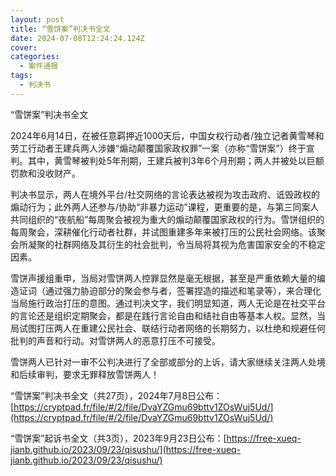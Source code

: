 ```yaml
---
layout: post
title: “雪饼案”判决书全文
date: 2024-07-08T12:24:24.124Z
cover: 
categories:
  - 案件通报
tags:
  - 判决书
---
```


“雪饼案”判决书全文

2024年6月14日，在被任意羁押近1000天后，中国女权行动者/独立记者黄雪琴和劳工行动者王建兵两人涉嫌“煽动颠覆国家政权罪”一案（亦称“雪饼案”）终于宣判。其中，黄雪琴被判处5年刑期，王建兵被判3年6个月刑期；两人并被处以巨额罚款和没收财产。

判决书显示，两人在境外平台/社交网络的言论表达被视为攻击政府、诋毁政权的煽动行为；此外两人还参与/协助“非暴力运动”课程，更重要的是，与第三同案人共同组织的“夜航船”每周聚会被视为重大的煽动颠覆国家政权的行为。雪饼组织的每周聚会，深耕催化行动者社群，并试图重建多年来被打压的公民社会网络。该聚会所凝聚的社群网络及其衍生的社会批判，令当局将其视为危害国家安全的不稳定因素。

雪饼声援组重申，当局对雪饼两人控罪显然是毫无根据，甚至是严重依赖大量的编造证词（通过强力胁迫部分的聚会参与者，签署捏造的描述和笔录等），来合理化当局施行政治打压的意图。通过判决文字，我们明显知道，两人无论是在社交平台的言论还是组织定期聚会，都是在践行言论自由和结社自由等基本人权。显然，当局试图打压两人在重建公民社会、联结行动者网络的长期努力，以杜绝和规避任何批判的声音和行动。对雪饼两人的恶意打压不可接受。

雪饼两人已针对一审不公判决进行了全部或部分的上诉，请大家继续关注两人处境和后续审判，要求无罪释放雪饼两人！

“雪饼案”判决书全文（共27页），2024年7月8日公布：[https://cryptpad.fr/file/#/2/file/DvaYZGmu69bttv1ZOsWuj5Ud/](https://cryptpad.fr/file/#/2/file/DvaYZGmu69bttv1ZOsWuj5Ud/)


“雪饼案”起诉书全文（共3页），2023年9月23日公布：[https://free-xueq-jianb.github.io/2023/09/23/qisushu/](https://free-xueq-jianb.github.io/2023/09/23/qisushu/)
